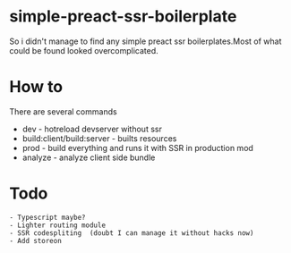 # simple-preact-ssr-boilerplate

So i didn't manage to find any simple preact ssr boilerplates.Most of what could be found looked
overcomplicated.

# How to

There are several commands

 - dev - hotreload devserver without ssr
 - build:client/build:server - builts resources
 - prod - build everything and runs it with SSR in production mod
 - analyze - analyze client side bundle

# Todo

    - Typescript maybe?
    - Lighter routing module
    - SSR codespliting  (doubt I can manage it without hacks now)
    - Add storeon
